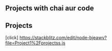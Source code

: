 ## Projects with chai aur code

## Projects


[click] https://stackblitz.com/edit/node-bjeawv?file=Project1%2Fprojectss.js




